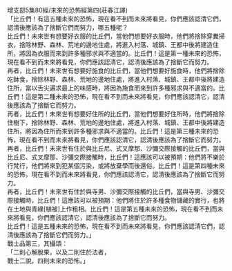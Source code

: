 增支部5集80經/未來的恐怖經第四(莊春江譯)  
「比丘們！有這五種未來的恐怖，現在看不到而未來將看見，你們應該認清它們，認清後應該為了捨斷它們而努力，哪五種呢？  
比丘們！未來世有想要好衣服的比丘們，當他們想要好衣服時，他們將捨除穿糞掃衣，捨除林野、森林、荒地的邊地住處，將進入村落、城鎮、王都中後將建造住所，將因為衣服而來到許多種邪求與不適當的。比丘們！這是第一種未來的恐怖，現在看不到而未來將看見，你們應該認清它，認清後應該為了捨斷它而努力。  
再者，比丘們！未來世有想要好施食的比丘們，當他們想要好施食時，他們將捨除吃鉢食，捨除林野、森林、荒地的邊地住處，將進入村落、城鎮、王都中後將建造住所，當以舌尖遍求最上的味感時，將因為施食而來到許多種邪求與不適當的。比丘們！這是第二種未來的恐怖，現在看不到而未來將看見，你們應該認清它，認清後應該為了捨斷它而努力。  
再者，比丘們！未來世有想要好住所的比丘們，當他們想要好住所時，他們將捨除住樹下，捨除林野、森林、荒地的邊地住處，將進入村落、城鎮、王都中後將建造住所，將因為住所而來到許多種邪求與不適當的。比丘們！這是第三種未來的恐怖，現在看不到而未來將看見，你們應該認清它，認清後應該為了捨斷它而努力。  
再者，比丘們！未來世有住於與比丘尼、式叉摩那、沙彌交際接觸的比丘們，當與比丘尼、式叉摩那、沙彌交際接觸時，比丘們！這應該可以被預期：他們將不樂於行梵行，他們將來到犯某個污染，或將放棄學而後還俗。比丘們！這是第四種未來的恐怖，現在看不到而未來將看見，你們應該認清它，認清後應該為了捨斷它而努力。  
再者，比丘們！未來世有住於與寺男、沙彌交際接觸的比丘們，當與寺男、沙彌交際接觸時，比丘們！這應該可以被預期：他們將住於許多種食物儲藏的實行，也將在土地與青綠[植被]上作粗相。比丘們！這是第五種未來的恐怖，現在看不到而未來將看見，你們應該認清它，認清後應該為了捨斷它而努力。  
比丘們！這是五種未來的恐怖，現在看不到而未來將看見，你們應該認清它們，認清後應該為了捨斷它們而努力。」  
戰士品第三，其攝頌：  
「二則心解脫果，以及二則住於法者，  
戰士二說，四則未來的恐怖。」  
  
  
